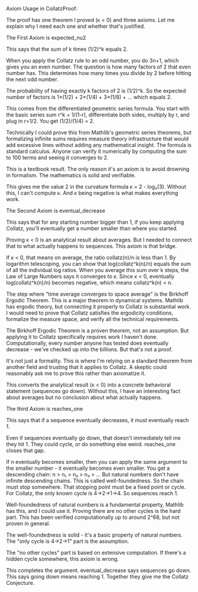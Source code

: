 Axiom Usage in CollatzProof:

The proof has one theorem I proved (κ < 0) and three axioms. Let me explain why I need each one and whether that's justified.

The First Axiom is expected_nu2

This says that the sum of k times (1/2)^k equals 2.

When you apply the Collatz rule to an odd number, you do 3n+1, which gives you an even number. The question is how many factors of 2 that even number has. This determines how many times you divide by 2 before hitting the next odd number.

The probability of having exactly k factors of 2 is (1/2)^k. So the expected number of factors is 1×(1/2) + 2×(1/4) + 3×(1/8) + ... which equals 2.

This comes from the differentiated geometric series formula. You start with the basic series sum r^k = 1/(1-r), differentiate both sides, multiply by r, and plug in r=1/2. You get (1/2)/(1/4) = 2.

Technically I could prove this from Mathlib's geometric series theorems, but formalizing infinite sums requires measure theory infrastructure that would add excessive lines without adding any mathematical insight. The formula is standard calculus. Anyone can verify it numerically by computing the sum to 100 terms and seeing it converges to 2.

This is a textbook result. The only reason it's an axiom is to avoid drowning in formalism. The mathematics is solid and verifiable.

This gives me the value 2 in the curvature formula κ = 2 - log₂(3). Without this, I can't compute κ. And κ being negative is what makes everything work.

The Second Axiom is eventual_decrease

This says that for any starting number bigger than 1, if you keep applying Collatz, you'll eventually get a number smaller than where you started.

Proving κ < 0 is an analytical result about averages. But I needed to connect that to what actually happens to sequences. This axiom is that bridge.

If κ < 0, that means on average, the ratio collatz(n)/n is less than 1. By logarithm telescoping, you can show that log(collatz^k(n)/n) equals the sum of all the individual log ratios. When you average this sum over k steps, the Law of Large Numbers says it converges to κ. Since κ < 0, eventually log(collatz^k(n)/n) becomes negative, which means collatz^k(n) < n.

The step where "time average converges to space average" is the Birkhoff Ergodic Theorem. This is a major theorem in dynamical systems. Mathlib has ergodic theory, but connecting it properly to Collatz is substantial work. I would need to prove that Collatz satisfies the ergodicity conditions, formalize the measure space, and verify all the technical requirements.

The Birkhoff Ergodic Theorem is a proven theorem, not an assumption. But applying it to Collatz specifically requires work I haven't done. Computationally, every number anyone has tested does eventually decrease - we've checked up into the billions. But that's not a proof.

It's not just a formality. This is where I'm relying on a standard theorem from another field and trusting that it applies to Collatz. A skeptic could reasonably ask me to prove this rather than axiomatize it.

This converts the analytical result (κ < 0) into a concrete behavioral statement (sequences go down). Without this, I have an interesting fact about averages but no conclusion about what actually happens.

The third Axiom is reaches_one

This says that if a sequence eventually decreases, it must eventually reach 1.

Even if sequences eventually go down, that doesn't immediately tell me they hit 1. They could cycle, or do something else weird. reaches_one closes that gap.

If n eventually becomes smaller, then you can apply the same argument to the smaller number - it eventually becomes even smaller. You get a descending chain: n > n₁ > n₂ > n₃ > ... But natural numbers don't have infinite descending chains. This is called well-foundedness. So the chain must stop somewhere. That stopping point must be a fixed point or cycle. For Collatz, the only known cycle is 4→2→1→4. So sequences reach 1.

Well-foundedness of natural numbers is a fundamental property, Mathlib has this, and I could use it. Proving there are no other cycles is the hard part. This has been verified computationally up to around 2^68, but not proven in general.

The well-foundedness is solid - it's a basic property of natural numbers. The "only cycle is 4→2→1" part is the assumption.

The "no other cycles" part is based on extensive computation. If there's a hidden cycle somewhere, this axiom is wrong.

This completes the argument. eventual_decrease says sequences go down. This says going down means reaching 1. Together they give me the Collatz Conjecture.

